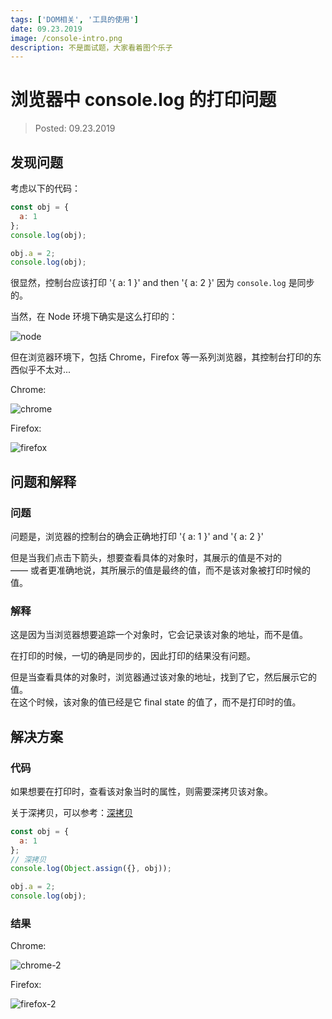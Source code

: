 ```yaml
---
tags: ['DOM相关', '工具的使用']
date: 09.23.2019
image: /console-intro.png
description: 不是面试题，大家看着图个乐子
---
```


# 浏览器中 console.log 的打印问题

> Posted: 09.23.2019

<Tag />

## 发现问题

考虑以下的代码：

```javascript
const obj = {
  a: 1
};
console.log(obj);

obj.a = 2;
console.log(obj);
```

很显然，控制台应该打印 '{ a: 1 }' and then '{ a: 2 }' 因为 `console.log` 是同步的。

当然，在 Node 环境下确实是这么打印的：

![node](/node.png)

但在浏览器环境下，包括 Chrome，Firefox 等一系列浏览器，其控制台打印的东西似乎不太对...

Chrome:

![chrome](/chrome.png)

Firefox:

![firefox](/firefox.png)

## 问题和解释

### 问题

问题是，浏览器的控制台的确会正确地打印 '{ a: 1 }' and '{ a: 2 }'

但是当我们点击下箭头，想要查看具体的对象时，其展示的值是不对的  
—— 或者更准确地说，其所展示的值是最终的值，而不是该对象被打印时候的值。

### 解释

这是因为当浏览器想要追踪一个对象时，它会记录该对象的地址，而不是值。

在打印的时候，一切的确是同步的，因此打印的结果没有问题。

但是当查看具体的对象时，浏览器通过该对象的地址，找到了它，然后展示它的值。  
在这个时候，该对象的值已经是它 final state 的值了，而不是打印时的值。

## 解决方案

### 代码

如果想要在打印时，查看该对象当时的属性，则需要深拷贝该对象。

关于深拷贝，可以参考：[深拷贝](/js-basics/deepcopy.md)

```javascript
const obj = {
  a: 1
};
// 深拷贝
console.log(Object.assign({}, obj));

obj.a = 2;
console.log(obj);
```

### 结果

Chrome:

![chrome-2](/chrome2.png)

Firefox:

![firefox-2](/firefox2.png)


<Disqus />